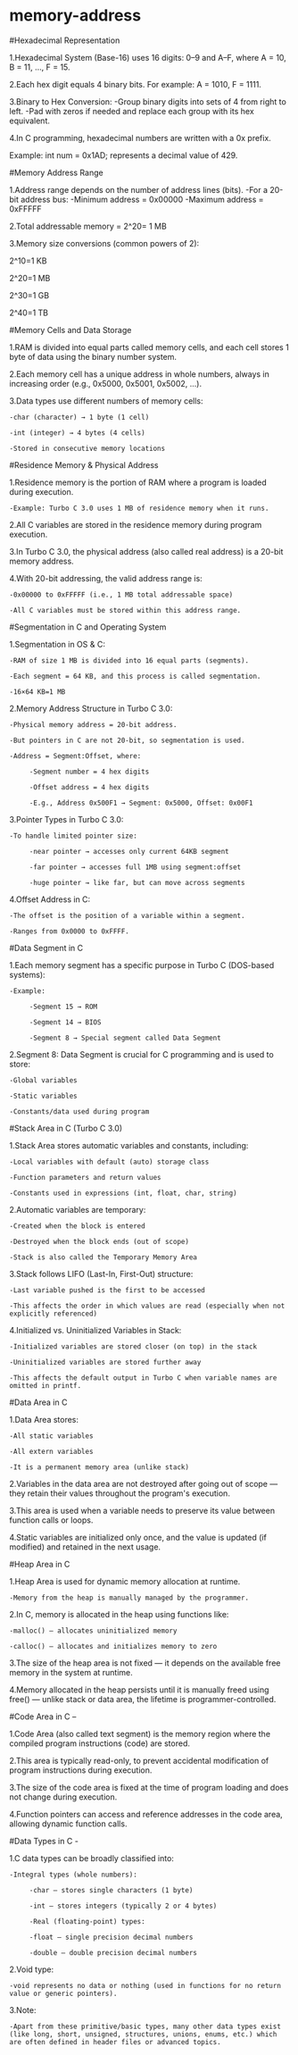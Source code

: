 # memory-address
#Hexadecimal Representation


1.Hexadecimal System (Base-16) uses 16 digits: 0–9 and A–F, where A = 10, B = 11, ..., F = 15.

2.Each hex digit equals 4 binary bits. For example: A = 1010, F = 1111.

3.Binary to Hex Conversion:
  -Group binary digits into sets of 4 from right to left.
  -Pad with zeros if needed and replace each group with its hex equivalent.

4.In C programming, hexadecimal numbers are written with a 0x prefix.

Example: int num = 0x1AD; represents a decimal value of 429.



#Memory Address Range

1.Address range depends on the number of address lines (bits).
   -For a 20-bit address bus:
      -Minimum address = 0x00000
      -Maximum address = 0xFFFFF

2.Total addressable memory = 2^20= 1 MB

3.Memory size conversions (common powers of 2):

2^10=1 KB

2^20=1 MB

2^30=1 GB

2^40=1 TB

#Memory Cells and Data Storage

1.RAM is divided into equal parts called memory cells, and each cell stores 1 byte of data using the binary number system.



2.Each memory cell has a unique address in whole numbers, always in increasing order (e.g., 0x5000, 0x5001, 0x5002, ...).

3.Data types use different numbers of memory cells:

    -char (character) → 1 byte (1 cell)

    -int (integer) → 4 bytes (4 cells)

    -Stored in consecutive memory locations


#Residence Memory & Physical Address 

1.Residence memory is the portion of RAM where a program is loaded during execution.

    -Example: Turbo C 3.0 uses 1 MB of residence memory when it runs.

2.All C variables are stored in the residence memory during program execution.

3.In Turbo C 3.0, the physical address (also called real address) is a 20-bit memory address.

4.With 20-bit addressing, the valid address range is:

    -0x00000 to 0xFFFFF (i.e., 1 MB total addressable space)

    -All C variables must be stored within this address range.
#Segmentation in C and Operating System 

1.Segmentation in OS & C:

    -RAM of size 1 MB is divided into 16 equal parts (segments).

    -Each segment = 64 KB, and this process is called segmentation.

    -16×64 KB=1 MB


2.Memory Address Structure in Turbo C 3.0:

    -Physical memory address = 20-bit address.

    -But pointers in C are not 20-bit, so segmentation is used.

    -Address = Segment:Offset, where:

         -Segment number = 4 hex digits

         -Offset address = 4 hex digits

         -E.g., Address 0x500F1 → Segment: 0x5000, Offset: 0x00F1

3.Pointer Types in Turbo C 3.0:

    -To handle limited pointer size:

         -near pointer → accesses only current 64KB segment

         -far pointer → accesses full 1MB using segment:offset

         -huge pointer → like far, but can move across segments

4.Offset Address in C:

    -The offset is the position of a variable within a segment.

    -Ranges from 0x0000 to 0xFFFF.

#Data Segment in C

1.Each memory segment has a specific purpose in Turbo C (DOS-based systems):

    -Example:

         -Segment 15 → ROM

         -Segment 14 → BIOS

         -Segment 8 → Special segment called Data Segment

2.Segment 8: Data Segment is crucial for C programming and is used to store:

    -Global variables

    -Static variables

    -Constants/data used during program 

#Stack Area in C (Turbo C 3.0) 

1.Stack Area stores automatic variables and constants, including:

    -Local variables with default (auto) storage class

    -Function parameters and return values

    -Constants used in expressions (int, float, char, string)

2.Automatic variables are temporary:

    -Created when the block is entered

    -Destroyed when the block ends (out of scope)

    -Stack is also called the Temporary Memory Area

3.Stack follows LIFO (Last-In, First-Out) structure:

    -Last variable pushed is the first to be accessed

    -This affects the order in which values are read (especially when not explicitly referenced)

4.Initialized vs. Uninitialized Variables in Stack:

    -Initialized variables are stored closer (on top) in the stack

    -Uninitialized variables are stored further away

    -This affects the default output in Turbo C when variable names are omitted in printf.

#Data Area in C 

1.Data Area stores:

    -All static variables

    -All extern variables

    -It is a permanent memory area (unlike stack)

2.Variables in the data area are not destroyed after going out of scope — they retain their values throughout the program's execution.

3.This area is used when a variable needs to preserve its value between function calls or loops.

4.Static variables are initialized only once, and the value is updated (if modified) and retained in the next usage.

#Heap Area in C 

1.Heap Area is used for dynamic memory allocation at runtime.

    -Memory from the heap is manually managed by the programmer.

2.In C, memory is allocated in the heap using functions like:

    -malloc() – allocates uninitialized memory

    -calloc() – allocates and initializes memory to zero

3.The size of the heap area is not fixed — it depends on the available free memory in the system at runtime.

4.Memory allocated in the heap persists until it is manually freed using free() — unlike stack or data area, the lifetime is programmer-controlled.

#Code Area in C – 

1.Code Area (also called text segment) is the memory region where the compiled program instructions (code) are stored.

2.This area is typically read-only, to prevent accidental modification of program instructions during execution.

3.The size of the code area is fixed at the time of program loading and does not change during execution.

4.Function pointers can access and reference addresses in the code area, allowing dynamic function calls.

#Data Types in C -

1.C data types can be broadly classified into:

    -Integral types (whole numbers):

         -char — stores single characters (1 byte)

         -int — stores integers (typically 2 or 4 bytes)

         -Real (floating-point) types:

         -float — single precision decimal numbers

         -double — double precision decimal numbers

2.Void type:

    -void represents no data or nothing (used in functions for no return value or generic pointers).

3.Note:

    -Apart from these primitive/basic types, many other data types exist (like long, short, unsigned, structures, unions, enums, etc.) which are often defined in header files or advanced topics.
